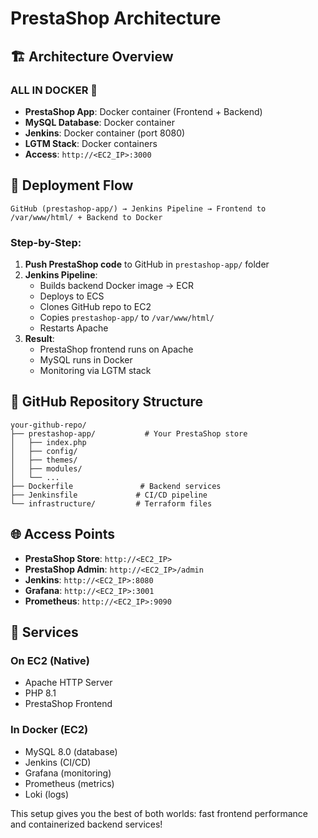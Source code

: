 # PrestaShop Architecture

## 🏗️ Architecture Overview

### **ALL IN DOCKER** 🐳
- **PrestaShop App**: Docker container (Frontend + Backend)
- **MySQL Database**: Docker container
- **Jenkins**: Docker container (port 8080)
- **LGTM Stack**: Docker containers
- **Access**: `http://<EC2_IP>:3000`

## 🔄 Deployment Flow

```
GitHub (prestashop-app/) → Jenkins Pipeline → Frontend to /var/www/html/ + Backend to Docker
```

### **Step-by-Step:**
1. **Push PrestaShop code** to GitHub in `prestashop-app/` folder
2. **Jenkins Pipeline**:
   - Builds backend Docker image → ECR
   - Deploys to ECS
   - Clones GitHub repo to EC2
   - Copies `prestashop-app/` to `/var/www/html/`
   - Restarts Apache
3. **Result**:
   - PrestaShop frontend runs on Apache
   - MySQL runs in Docker
   - Monitoring via LGTM stack

## 📁 GitHub Repository Structure

```
your-github-repo/
├── prestashop-app/           # Your PrestaShop store
│   ├── index.php
│   ├── config/
│   ├── themes/
│   ├── modules/
│   └── ...
├── Dockerfile               # Backend services
├── Jenkinsfile             # CI/CD pipeline
└── infrastructure/         # Terraform files
```

## 🌐 Access Points

- **PrestaShop Store**: `http://<EC2_IP>`
- **PrestaShop Admin**: `http://<EC2_IP>/admin`
- **Jenkins**: `http://<EC2_IP>:8080`
- **Grafana**: `http://<EC2_IP>:3001`
- **Prometheus**: `http://<EC2_IP>:9090`

## 🔧 Services

### **On EC2 (Native)**
- Apache HTTP Server
- PHP 8.1
- PrestaShop Frontend

### **In Docker (EC2)**
- MySQL 8.0 (database)
- Jenkins (CI/CD)
- Grafana (monitoring)
- Prometheus (metrics)
- Loki (logs)

This setup gives you the best of both worlds: fast frontend performance and containerized backend services!